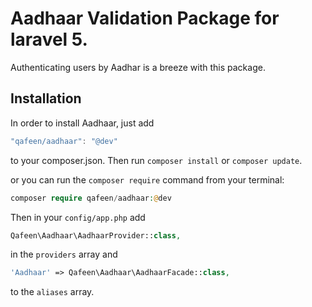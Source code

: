 # Aadhaar Validation Package for laravel 5.

Authenticating users by Aadhar is a breeze with this package.

## Installation

In order to install Aadhaar, just add

```js
"qafeen/aadhaar": "@dev"
```

to your composer.json. Then run `composer install` or `composer update`.

or you can run the `composer require` command from your terminal:

```php
composer require qafeen/aadhaar:@dev
```

Then in your `config/app.php` add
```php
Qafeen\Aadhaar\AadhaarProvider::class,
```
in the `providers` array and
```php
'Aadhaar' => Qafeen\Aadhaar\AadhaarFacade::class,
```
to the `aliases` array.
